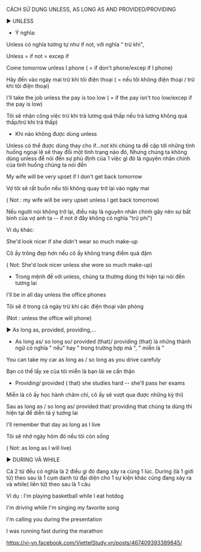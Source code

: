 CÁCH SỬ DỤNG UNLESS, AS LONG AS AND PROVIDED/PROVIDING 

► UNLESS

- Ý nghĩa:

Unless có nghĩa tương tự như if not, với nghĩa " trừ khi",

Unless = if not = excep if

Come tomorrow unless I phone ( = if don't phone/excep if I phone)

Hãy đến vào ngày mai trừ khi tôi điện thoại ( = nếu tôi không điện thoại / trừ khi tôi điện thoại)

I'll take the job unless the pay is too low ( = if the pay isn't too low/excep if the pay is low)

Tôi sẽ nhận công việc trừ khi trả lương quá thấp  nếu trả lương không quá thấp/trừ khi trả thấp)

- Khi nào không được dùng unless

Unless có thể được dùng thay cho if...not khi chúng ta đề cập tới những tình huống ngoại lệ sẽ thay đổi một tình trạng nào đó, Nhưng chúng ta không dùng unless để nói đến sự phủ định của 1 việc gì đó là nguyên nhân chính của tình huống chúng ta nói đến

My wife will be very upset if I don't get back tomorrow

Vợ tôi sẽ rất buồn nếu tôi không quay trở lại vào ngày mai

( Not : my wife will be very upset unless I get back tomorrow)

Nếu người nói không trở lại, điều này là nguyên nhân chính gây nên sự bất bình của vợ anh ta -- if not ở đây không có nghĩa "trừ phi")

Ví dụ khác:

She'd look nicer if she didn't wear so much make-up

Cô ấy trông đẹp hơn nếu cô ấy không trang điểm quá đậm

( Not: She'd look nicer unless she wore so much make-up)

- Trong mệnh đề với unless, chúng ta thường dùng thì hiện tại nói đến tương lai

I'll be in all day unless the office phones

Tôi sẽ ở trong cả ngày trừ khi các điện thoại văn phòng

(Not : unless the office will phone)

► As long as, provided, providing,...

- As long as/ so long so/ provided (that)/ providing (that) là những thành ngữ có nghĩa " nếu" hay " trong trường hợp mà ", " miễn là "

You can take my car as long as / so long as you drive carefuly

Bạn có thể lấy xe của tôi miễn là bạn lái xe cẩn thận

- Providing/ provided ( that) she studies hard -- she'll pass her exams

Miễn là cô ấy học hành chăm chỉ, cô ấy sẽ vượt qua được những kỳ thi)

Sau as long as / so long as/ provided that/ providing that chúng ta dùng thì hiện tại để diễn tả ý tương lai

I'll remember that day as long as I live

Tôi sẽ nhớ ngày hôm đó nếu tôi còn sống

( Not: as long as I will live)

► DURING VÀ WHILE

Cả 2 từ đều có nghĩa là 2 điều gì đó đang xảy ra cùng 1 lúc. During (là 1 giới từ) theo sau là 1 cụm danh từ đại diện cho 1 sự kiện khác cũng đang xảy ra và while( liên từ) theo sau là 1 câu

Ví dụ : I'm playing basketball while I eat hotdog

I'm driving while I'm singing my favorite song

I'm calling you during the presentation

I was running fast during the marathon


https://vi-vn.facebook.com/ViettelStudy.vn/posts/467409393389845/